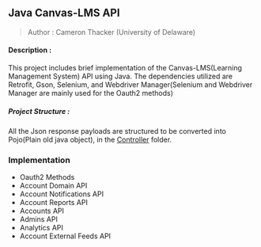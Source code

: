 ## Java Canvas-LMS API
> Author : Cameron Thacker (University of Delaware)

#### Description :
This project includes brief implementation of the Canvas-LMS(Learning Management System) API using Java. The dependencies utilized are Retrofit, Gson, Selenium, and Webdriver Manager(Selenium and Webdriver Manager are mainly used for the Oauth2 methods)

##### Project Structure :
All the Json response payloads are structured to be converted into Pojo(Plain old java object), in the [Controller](https://github.com/cthacker-udel/Java-Canvas-LMS-API/tree/master/src/main/java/Controller) folder.


### Implementation

- Oauth2 Methods
- Account Domain API
- Account Notifications API
- Account Reports API
- Accounts API
- Admins API
- Analytics API
- Account External Feeds API
